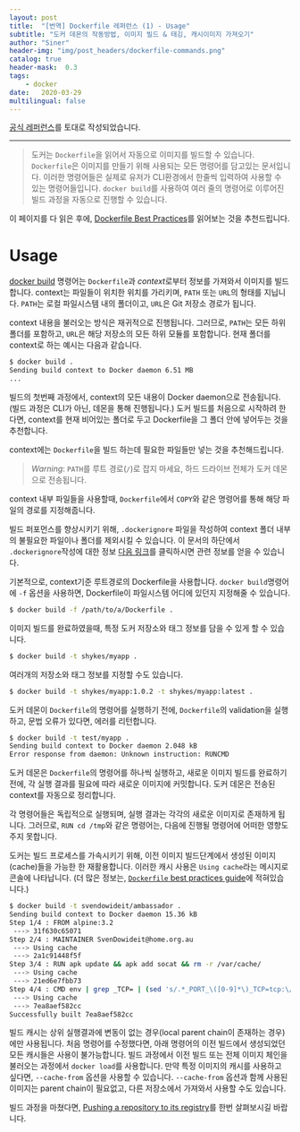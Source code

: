 ```yaml
---
layout: post
title:  "[번역] Dockerfile 레퍼런스 (1) - Usage"
subtitle: "도커 데몬의 작동방법, 이미지 빌드 & 태깅, 캐시이미지 가져오기"
author: "Siner"
header-img: "img/post_headers/dockerfile-commands.png"
catalog: true
header-mask:  0.3
tags:
    - docker
date:   2020-03-29
multilingual: false
---
```


[공식 레퍼런스](https://docs.docker.com/engine/reference/builder/)를 토대로 작성되었습니다.

---

>도커는 `Dockerfile`을 읽어서 자동으로 이미지를 빌드할 수 있습니다.
>`Dockerfile`은 이미지를 만들기 위해 사용되는 모든 명령어를 담고있는 문서입니다.
>이러한 명령어들은 실제로 유저가 CLI환경에서 한줄씩 입력하여 사용할 수 있는 명령어들입니다.
>`docker build`를 사용하여 여러 줄의 명령어로 이루어진 빌드 과정을 자동으로 진행할 수 있습니다.

이 페이지를 다 읽은 후에, [Dockerfile Best Practices](https://docs.docker.com/engine/userguide/eng-image/dockerfile_best-practices/)를 읽어보는 것을 추천드립니다.

# Usage
[docker build](https://docs.docker.com/engine/reference/commandline/build/) 명령어는 `Dockerfile`과 *context*로부터 정보를 가져와서 이미지를 빌드합니다. context는 파일들이 위치한 위치를 가리키며, `PATH` 또는 `URL`의 형태를 지닙니다.
`PATH`는 로컬 파일시스템 내의 폴더이고, `URL`은 Git 저장소 경로가 됩니다.

context 내용을 불러오는 방식은 재귀적으로 진행됩니다. 그러므로, `PATH`는 모든 하위 폴더를 포함하고, `URL`은 해당 저장소의 모든 하위 모듈를 포함합니다.
현재 폴더를 context로 하는 예시는 다음과 같습니다.
```bash
$ docker build .
Sending build context to Docker daemon 6.51 MB
...
``` 

빌드의 첫번째 과정에서, context의 모든 내용이 Docker daemon으로 전송됩니다. (빌드 과정은 CLI가 아닌, 데몬을 통해 진행됩니다.)
도커 빌드를 처음으로 시작하려 한다면, context를 현재 비어있는 폴더로 두고 Dockerfile을 그 폴더 안에 넣어두는 것을 추천합니다.

context에는 `Dockerfile`을 빌드 하는데 필요한 파일들만 넣는 것을 추천해드립니다.

> *Warning*: `PATH`를 루트 경로(`/`)로 잡지 마세요, 하드 드라이브 전체가 도커 데몬으로 전송됩니다.

context 내부 파일들을 사용할때, `Dockerfile`에서 `COPY`와 같은 명령어를 통해 해당 파일의 경로를 지정해줍니다. 

빌드 퍼포먼스를 향상시키기 위해, `.dockerignore` 파일을 작성하여 context 폴더 내부의 불필요한 파일이나 폴더를 제외시킬 수 있습니다.
이 문서의 하단에서 `.dockerignore`작성에 대한 정보  [다음 링크](https://docs.docker.com/engine/reference/builder/#dockerignore-file)를 클릭하시면 관련 정보를 얻을 수 있습니다. 

기본적으로, context기준 루트경로의 Dockerfile을 사용합니다. `docker build`명령어에 `-f` 옵션을 사용하면, Dockerfile이 파일시스템 어디에 있던지 지정해줄 수 있습니다.  

```bash
$ docker build -f /path/to/a/Dockerfile . 
```

이미지 빌드를 완료하였을때, 특정 도커 저장소와 태그 정보를 담을 수 있게 할 수 있습니다.

```bash
$ docker build -t shykes/myapp .
```

여러개의 저장소와 태그 정보를 지정할 수도 있습니다.
```bash
$ docker build -t shykes/myapp:1.0.2 -t shykes/myapp:latest .
```

도커 데몬이 `Dockerfile`의 명령어를 실행하기 전에, `Dockerfile`의 validation을 실행하고, 문법 오류가 있다면, 에러를 리턴합니다.
```bash
$ docker build -t test/myapp .
Sending build context to Docker daemon 2.048 kB
Error response from daemon: Unknown instruction: RUNCMD
```

도커 데몬은 `Dockerfile`의 명령어를 하나씩 실행하고, 새로운 이미지 빌드를 완료하기 전에, 각 실행 결과를 필요에 따라 새로운 이미지에 커밋합니다. 도커 데몬은 전송된 context를 자동으로 정리합니다.

각 명령어들은 독립적으로 실행되며, 실행 결과는 각각의 새로운 이미지로 존재하게 됩니다. 그러므로, `RUN cd /tmp`와 같은 명령어는, 다음에 진행될 명령어에 어떠한 영향도 주지 못합니다.

도커는 빌드 프로세스를 가속시키기 위해, 이전 이미지 빌드단계에서 생성된 이미지(cache)들을 가능한 한 재활용합니다. 이러한 캐시 사용은 `Using cache`라는 메시지로 콘솔에 나타납니다. 
(더 많은 정보는, [`Dockerfile` best practices guide](https://docs.docker.com/engine/userguide/eng-image/dockerfile_best-practices/)에 적혀있습니다.)

```bash
$ docker build -t svendowideit/ambassador .
Sending build context to Docker daemon 15.36 kB
Step 1/4 : FROM alpine:3.2
 ---> 31f630c65071
Step 2/4 : MAINTAINER SvenDowideit@home.org.au
 ---> Using cache
 ---> 2a1c91448f5f
Step 3/4 : RUN apk update && apk add socat && rm -r /var/cache/
 ---> Using cache
 ---> 21ed6e7fbb73
Step 4/4 : CMD env | grep _TCP= | (sed 's/.*_PORT_\([0-9]*\)_TCP=tcp:\/\/\(.*\):\(.*\)/socat -t 100000000 TCP4-LISTEN:\1,fork,reuseaddr TCP4:\2:\3 \&/' && echo wait) | sh
 ---> Using cache
 ---> 7ea8aef582cc
Successfully built 7ea8aef582cc
```

빌드 캐시는 상위 실행결과에 변동이 없는 경우(local parent chain이 존재하는 경우)에만 사용됩니다. 처음 명령어를 수정했다면, 아래 명령어의 이전 빌드에서 생성되었던 모든 캐시들은 사용이 불가능합니다.
빌드 과정에서 이전 빌드 또는 전체 이미지 체인을 불러오는 과정에서 `docker load`를 사용합니다. 만약 특정 이미지의 캐시를 사용하고 싶다면, `--cache-from` 옵션을 사용할 수 있습니다. `--cache-from` 옵션과 함께 사용된 이미지는 parent chain이 필요없고, 다른 저장소에서 가져와서 사용할 수도 있습니다.

빌드 과정을 마쳤다면, [Pushing a repository to its registry](https://docs.docker.com/engine/tutorials/dockerrepos/#/contributing-to-docker-hub)를 한번 살펴보시길 바랍니다.
